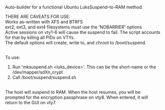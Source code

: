 Auto-builder for a functional Ubuntu LuksSuspend-to-RAM method.

THERE ARE CAVEATS FOR USE:<br>
 Works as-written with XFS and BTRFS<br>
 ext2, ext3, and ext4 filesystems must use the 'NOBARRIER' options<br>
 Active sessions on vty1-6 will cause the suspend to fail. The script accounts for that by killing all PIDs on VTYs.<br>
 The default options will create, write to, and chroot to /boot/suspend.<br><br>

To use:<br>
1. Run 'mksuspend.sh &lt;luks_device&gt;'. This can be the short-name or the /dev/mapper/sdXn_crypt<br>
2. Call /boot/suspend/suspend.sh<br><br>

The host will suspend to RAM. When the host resumes, you will be prompted for the encryption passphrase on vty8. When entered, it will return to the GUI on vty7.
